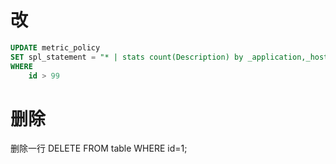 # 改

```sql
UPDATE metric_policy 
SET spl_statement = "* | stats count(Description) by _application,_host,_category,_service" 
WHERE
	id > 99 
```

# 删除
删除一行
DELETE FROM table WHERE id=1;